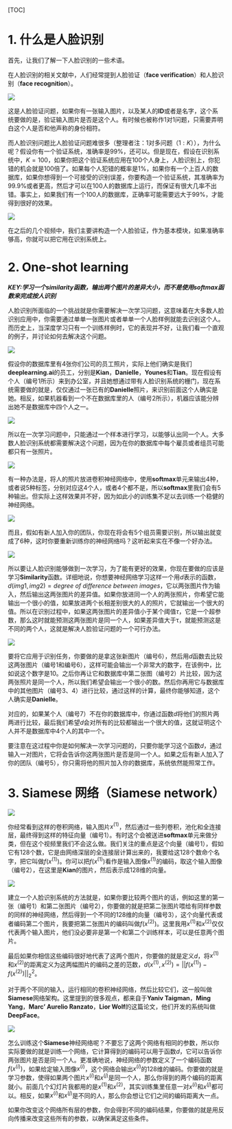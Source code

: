 [TOC]

# 1. 什么是人脸识别

首先，让我们了解一下人脸识别的一些术语。

在人脸识别的相关文献中，人们经常提到人脸验证（**face verification**）和人脸识别（**face recognition**）。

![](../images/15eaee3ee185a2c7e0e55dc940b512c5.png)

这是人脸验证问题，如果你有一张输入图片，以及某人的**ID**或者是名字，这个系统要做的是，验证输入图片是否是这个人。有时候也被称作1对1问题，只需要弄明白这个人是否和他声称的身份相符。

而人脸识别问题比人脸验证问题难很多（整理者注：1对多问题（$1:K$）），为什么呢？假设你有一个验证系统，准确率是99%，还可以。但是现在，假设在识别系统中，$K=100$，如果你把这个验证系统应用在100个人身上，人脸识别上，你犯错的机会就是100倍了。如果每个人犯错的概率是1%，如果你有一个上百人的数据库，如果你想得到一个可接受的识别误差，你要构造一个验证系统，其准确率为99.9%或者更高，然后才可以在100人的数据库上运行，而保证有很大几率不出错。事实上，如果我们有一个100人的数据库，正确率可能需要远大于99%，才能得到很好的效果。

![](../images/b0d5f91254b48dcc44944bfbdc05992b.png)

在之后的几个视频中，我们主要讲构造一个人脸验证，作为基本模块，如果准确率够高，你就可以把它用在识别系统上。

# 2. One-shot learning

***KEY:学习一个similarity函数，输出两个图片的差异大小，而不是使用softmax函数来完成按人识别***

人脸识别所面临的一个挑战就是你需要解决一次学习问题，这意味着在大多数人脸识别应用中，你需要通过单单一张图片或者单单一个人脸样例就能去识别这个人。而历史上，当深度学习只有一个训练样例时，它的表现并不好，让我们看一个直观的例子，并讨论如何去解决这个问题。

![](../images/caacd6c34068c73d285698ae5da34c33.png)

假设你的数据库里有4张你们公司的员工照片，实际上他们确实是我们**deeplearning.ai**的员工，分别是**Kian**，**Danielle**，**Younes**和**Tian**。现在假设有个人（编号1所示）来到办公室，并且她想通过带有人脸识别系统的栅门，现在系统需要做的就是，仅仅通过一张已有的**Danielle**照片，来识别前面这个人确实是她。相反，如果机器看到一个不在数据库里的人（编号2所示），机器应该能分辨出她不是数据库中四个人之一。

![](../images/a44671322cb67db58ce08068353708db.png)

所以在一次学习问题中，只能通过一个样本进行学习，以能够认出同一个人。大多数人脸识别系统都需要解决这个问题，因为在你的数据库中每个雇员或者组员可能都只有一张照片。

![](../images/26eb4f2409bc863471eee4d3e9da3c53.png)

有一种办法是，将人的照片放进卷积神经网络中，使用**softmax**单元来输出4种，或者说5种标签，分别对应这4个人，或者4个都不是，所以**softmax**里我们会有5种输出。但实际上这样效果并不好，因为如此小的训练集不足以去训练一个稳健的神经网络。

![](../images/261614878aff990556fc363521af1409.png)

而且，假如有新人加入你的团队，你现在将会有5个组员需要识别，所以输出就变成了6种，这时你要重新训练你的神经网络吗？这听起来实在不像一个好办法。

![](../images/8b3b58571307fce29dbced077bd86ea7.png)

所以要让人脸识别能够做到一次学习，为了能有更好的效果，你现在要做的应该是学习**Similarity**函数。详细地说，你想要神经网络学习这样一个用$d$表示的函数，$d(img1,img2) = degree\ of\ difference\ between\ images$，它以两张图片作为输入，然后输出这两张图片的差异值。如果你放进同一个人的两张照片，你希望它能输出一个很小的值，如果放进两个长相差别很大的人的照片，它就输出一个很大的值。所以在识别过程中，如果这两张图片的差异值小于某个阈值$\tau$，它是一个超参数，那么这时就能预测这两张图片是同一个人，如果差异值大于τ，就能预测这是不同的两个人，这就是解决人脸验证问题的一个可行办法。

![](../images/f46e9ff3ef4819665b487a81784ab821.png)

要将它应用于识别任务，你要做的是拿这张新图片（编号6），然后用$d$函数去比较这两张图片（编号1和编号6），这样可能会输出一个非常大的数字，在该例中，比如说这个数字是10。之后你再让它和数据库中第二张图（编号2）片比较，因为这两张照片是同一个人，所以我们希望会输出一个很小的数。然后你再用它与数据库中的其他图片（编号3、4）进行比较，通过这样的计算，最终你能够知道，这个人确实是**Danielle**。

对应的，如果某个人（编号7）不在你的数据库中，你通过函数$d$将他们的照片两两进行比较，最后我们希望$d$会对所有的比较都输出一个很大的值，这就证明这个人并不是数据库中4个人的其中一个。

要注意在这过程中你是如何解决一次学习问题的，只要你能学习这个函数$d$，通过输入一对图片，它将会告诉你这两张图片是否是同一个人。如果之后有新人加入了你的团队（编号5），你只需将他的照片加入你的数据库，系统依然能照常工作。

# 3. Siamese 网络（Siamese network）

![](../images/18679869eb23651215b517b0f00806f5.png)

你经常看到这样的卷积网络，输入图片$x^{(1)}$，然后通过一些列卷积，池化和全连接层，最终得到这样的特征向量（编号1）。有时这个会被送进**softmax**单元来做分类，但在这个视频里我们不会这么做。我们关注的重点是这个向量（编号1），假如它有128个数，它是由网络深层的全连接层计算出来的，我要给这128个数命个名字，把它叫做$f(x^{(1)})$。你可以把$f(x^{(1)})$看作是输入图像$x^{(1)}$的编码，取这个输入图像（编号2），在这里是**Kian**的图片，然后表示成128维的向量。

![](../images/ecd4f7ca6487b4ccb19c1f5039e9d876.png)

建立一个人脸识别系统的方法就是，如果你要比较两个图片的话，例如这里的第一张（编号1）和第二张图片（编号2），你要做的就是把第二张图片喂给有同样参数的同样的神经网络，然后得到一个不同的128维的向量（编号3），这个向量代表或者编码第二个图片，我要把第二张图片的编码叫做$f(x^{(2)})$。这里我用$x^{(1)}$和$x^{(2)}$仅仅代表两个输入图片，他们没必要非是第一个和第二个训练样本，可以是任意两个图片。

最后如果你相信这些编码很好地代表了这两个图片，你要做的就是定义$d$，将$x^{(1)}$和$x^{(2)}$的距离定义为这两幅图片的编码之差的范数，$d( x^{( 1)},x^{( 2)}) =|| f( x^{( 1)}) - f( x^{( 2)})||_{2}^{2}$。

对于两个不同的输入，运行相同的卷积神经网络，然后比较它们，这一般叫做**Siamese**网络架构。这里提到的很多观点，都来自于**Yaniv Taigman**，**Ming Yang**，**Marc’ Aurelio Ranzato**，**Lior Wolf**的这篇论文，他们开发的系统叫做**DeepFace**。

![](../images/214e009729b015bc6088200e3c1ca3cd.png)

怎么训练这个**Siamese**神经网络呢？不要忘了这两个网络有相同的参数，所以你实际要做的就是训练一个网络，它计算得到的编码可以用于函数$d$，它可以告诉你两张图片是否是同一个人。更准确地说，神经网络的参数定义了一个编码函数$f(x^{(i)})$，如果给定输入图像$x^{(i)}$，这个网络会输出$x^{(i)}$的128维的编码。你要做的就是学习参数，使得如果两个图片$x^{( i)}$和$x^{( j)}$是同一个人，那么你得到的两个编码的距离就小。前面几个幻灯片我都用的是$x^{(1)}$和$x^{( 2)}$，其实训练集里任意一对$x^{(i)}$和$x^{(j)}$都可以。相反，如果$x^{(i)}$和$x^{(j)}$是不同的人，那么你会想让它们之间的编码距离大一点。

如果你改变这个网络所有层的参数，你会得到不同的编码结果，你要做的就是用反向传播来改变这些所有的参数，以确保满足这些条件。